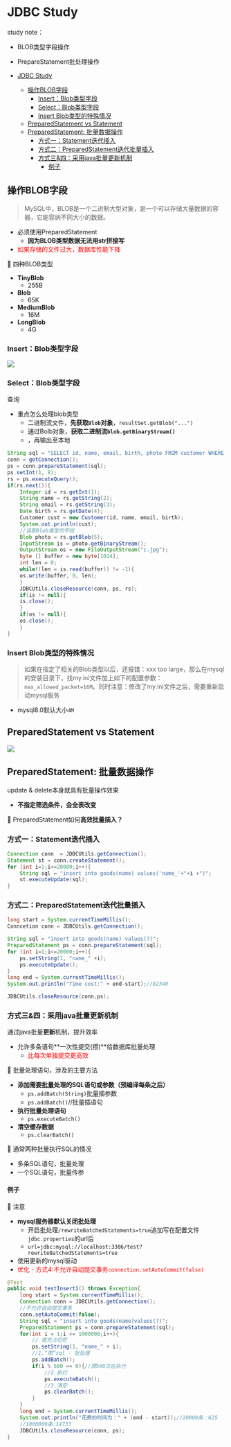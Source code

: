 # JDBC Study

study note：

- BLOB类型字段操作
- PrepareStatement批处理操作

- [JDBC Study](#jdbc-study)
  - [操作BLOB字段](#操作blob字段)
    - [Insert：Blob类型字段](#insertblob类型字段)
    - [Select：Blob类型字段](#selectblob类型字段)
    - [Insert Blob类型的特殊情况](#insert-blob类型的特殊情况)
  - [PreparedStatement vs Statement](#preparedstatement-vs-statement)
  - [PreparedStatement: 批量数据操作](#preparedstatement-批量数据操作)
    - [方式一：Statement迭代插入](#方式一statement迭代插入)
    - [方式二：PreparedStatement迭代批量插入](#方式二preparedstatement迭代批量插入)
    - [方式三&四：采用java批量更新机制](#方式三四采用java批量更新机制)
      - [例子](#例子)

## 操作BLOB字段

> MySQL中，BLOB是一个二进制大型对象，是一个可以存储大量数据的容器，它能容纳不同大小的数据。

- 必须使用PreparedStatement
  - **因为BLOB类型数据无法用str拼接写**
- <font color="red">如果存储的文件过大，数据库性能下降</font>

🍊 四种BLOB类型

- **TinyBlob**
  - 255B
- **Blob**
  - 65K
- **MediumBlob**
  - 16M
- **LongBlob**
  - 4G

### Insert：Blob类型字段

![](/static/2020-09-20-22-09-35.png)

### Select：Blob类型字段

查询

- 重点怎么处理blob类型
  - 二进制流文件，**先获取`Blob`对象**，`resultSet.getBlob("...")`
  - 通过Bolb对象，**获取二进制流`blob.getBinaryStream()`**
  - ，再输出至本地

```java
String sql = "SELECT id, name, email, birth, photo FROM customer WHERE id = ?";
conn = getConnection();
ps = conn.prepareStatement(sql);
ps.setInt(1, 8);
rs = ps.executeQuery();
if(rs.next()){
    Integer id = rs.getInt(1);
    String name = rs.getString(2);
    String email = rs.getString(3);
    Date birth = rs.getDate(4);
    Customer cust = new Customer(id, name, email, birth);
    System.out.println(cust);
    //读取Blob类型的字段
    Blob photo = rs.getBlob(5);
    InputStream is = photo.getBinaryStream();
    OutputStream os = new FileOutputStream("c.jpg");
    byte [] buffer = new byte[1024];
    int len = 0;
    while((len = is.read(buffer)) != -1){
    os.write(buffer, 0, len);
    }
    JDBCUtils.closeResource(conn, ps, rs);
    if(is != null){
    is.close();
    }
    if(os != null){
    os.close();
    }
}
```

### Insert Blob类型的特殊情况

> 如果在指定了相关的Blob类型以后，还报错：xxx too large，那么在mysql的安装目录下，找my.ini文件加上如下的配置参数： `max_allowed_packet=16M`。同时注意：修改了my.ini文件之后，需要重新启动mysql服务

- mysql8.0默认大小`4M`

## PreparedStatement vs Statement

![](/static/2020-09-20-22-54-02.png)

## PreparedStatement: 批量数据操作

update & delete本身就具有批量操作效果

- **不指定筛选条件，会全表改变**

🍊 PreparedStatement如何**高效批量插入？**

### 方式一：Statement迭代插入

```java
Connection conn  = JDBCUtils.getConnection();
Statement st = conn.createStatement();
for (int i=1;i<=20000;i++){
    String sql = "insert into goods(name) values('name_'+"+i +")";
    st.executeUpdate(sql);
}
```

### 方式二：PreparedStatement迭代批量插入

```java
long start = System.currentTimeMillis();
Conncetion conn = JDBCUtils.getConnection();

String sql = "insert into goods(name) values(?)";
PreparedStatement ps = conn.prepareStatement(sql);
for (int i=1;i<=20000;i++){
    ps.setString(1, "name_" +i);
    ps.executeUpdate();
}
long end = System.currentTimeMillis();
System.out.println("Time cost:" + end-start);//82340

JDBCUtils.closeResource(conn,ps);
```

### 方式三&四：采用java批量更新机制

通过java批量**更新**机制，提升效率

- 允许多条语句**一次性提交(攒)**给数据库批量处理
  - <font color="red">比每次单独提交更高效</font>

🍊 批量处理语句，涉及的主要方法

- **添加需要批量处理的SQL语句或参数（预编译每条之后）**
  - `ps.addBatch(String)`批量插参数
  - `ps.addBatch()`//批量插语句
- **执行批量处理语句**
  - `ps.executeBatch()`
- **清空缓存数据**
  - `ps.clearBatch()`

🍊 通常两种批量执行SQL的情况

- 多条SQL语句，批量处理
- 一个SQL语句，批量传参

#### 例子

🍊 注意

- **mysql服务器默认关闭批处理**
  - 开启批处理`/rewriteBatchedStatements=true`追加写在配置文件`jdbc.properties`的url后
  - `url=jdbc:mysql://localhost:3306/test?rewriteBatchedStatements=true`
- 使用更新的mysql驱动
- <font color="red">优化 - 方式4:不允许自动提交事务`connection.setAutoCommit(false)`</font>

```java
@Test
public void testInsert1() throws Exception{
    long start = System.currentTimeMillis();
    Connection conn = JDBCUtils.getConnection();
    //不允许自动提交事务
    conn.setAutoCommit(false);
    String sql = "insert into goods(name)values(?)";
    PreparedStatement ps = conn.prepareStatement(sql);
    for(int i = 1;i <= 1000000;i++){
        // 填充占位符
        ps.setString(1, "name_" + i);
        //1.“攒”sql - 批处理
        ps.addBatch();
        if(i % 500 == 0){//攒500次在执行
            //2.执行
            ps.executeBatch();
            //3.清空
            ps.clearBatch();
        }
    }
    long end = System.currentTimeMillis();
    System.out.println("花费的时间为：" + (end - start));//20000条：625
    //1000000条:14733
    JDBCUtils.closeResource(conn, ps);
}

```